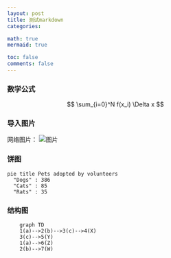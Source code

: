 ```yaml
---
layout: post
title: 测试markdown
categories: 

math: true
mermaid: true

toc: false
comments: false
---
```



### 数学公式
$$
 \sum_{i=0}^N f(x_i) \Delta x 
$$

### 导入图片

网络图片：
![图片](https://upload.wikimedia.org/wikipedia/commons/thumb/e/e6/VirtualBox_Kali_Linux_29_03_2022_11_10_35.png/550px-VirtualBox_Kali_Linux_29_03_2022_11_10_35.png)


### 饼图
```mermaid
pie title Pets adopted by volunteers
  "Dogs" : 386
  "Cats" : 85
  "Rats" : 35
```

### 结构图
```mermaid
    graph TD
    1(a)-->2(b)-->3(c)-->4(X)
    3(c)-->5(Y)
    1(a)-->6(Z)
    2(b)-->7(W)
```
